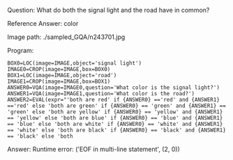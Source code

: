 Question: What do both the signal light and the road have in common?

Reference Answer: color

Image path: ./sampled_GQA/n243701.jpg

Program:

```
BOX0=LOC(image=IMAGE,object='signal light')
IMAGE0=CROP(image=IMAGE,box=BOX0)
BOX1=LOC(image=IMAGE,object='road')
IMAGE1=CROP(image=IMAGE,box=BOX1)
ANSWER0=VQA(image=IMAGE0,question='What color is the signal light?')
ANSWER1=VQA(image=IMAGE1,question='What color is the road?')
ANSWER2=EVAL(expr="'both are red' if {ANSWER0} =='red' and {ANSWER1} =='red' else 'both are green' if {ANSWER0} == 'green' and {ANSWER1} == 'green' else 'both are yellow' if {ANSWER0} == 'yellow' and {ANSWER1} == 'yellow' else 'both are blue' if {ANSWER0} == 'blue' and {ANSWER1} == 'blue' else 'both are white' if {ANSWER0} == 'white' and {ANSWER1} == 'white' else 'both are black' if {ANSWER0} == 'black' and {ANSWER1} == 'black' else 'both
```
Answer: Runtime error: ('EOF in multi-line statement', (2, 0))

